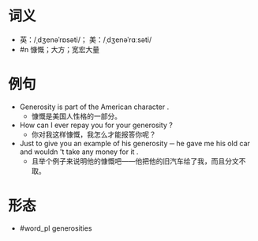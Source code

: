 # 词义
- 英：/ˌdʒenəˈrɒsəti/； 美：/ˌdʒenəˈrɑːsəti/
- #n 慷慨；大方；宽宏大量
# 例句
- Generosity is part of the American character .
	- 慷慨是美国人性格的一部分。
- How can I ever repay you for your generosity ?
	- 你对我这样慷慨，我怎么才能报答你呢？
- Just to give you an example of his generosity ─ he gave me his old car and wouldn 't take any money for it .
	- 且举个例子来说明他的慷慨吧——他把他的旧汽车给了我，而且分文不取。
# 形态
- #word_pl generosities
